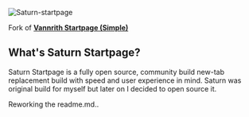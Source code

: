 ![Saturn-startpage](https://socialify.git.ci/mraif13/Saturn-startpage/image?font=Inter&logo=https%3A%2F%2Fcamo.githubusercontent.com%2F0000f4ea7c288ae2e25a95cdc62ac1df7eda2222%2F68747470733a2f2f696d6775722e636f6d2f4736497443456b2e706e67&owner=1&pattern=Circuit%20Board&theme=Dark)

Fork of <b><a href="https://gitlab.com/madsouris/startpage/-/tree/simple" target="_blank">Vannrith Startpage (Simple)</a></b>

## What's Saturn Startpage?
Saturn Startpage is a fully open source, community build new-tab replacement build with speed and user experience in mind. Saturn was original build for myself but later on I decided to open source it.


Reworking the readme.md..

